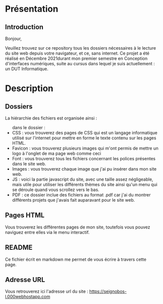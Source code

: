 # Présentation

## Introduction

Bonjour,

Veuillez trouvez sur ce repository tous les dossiers nécessaires à le lecture du site web depuis votre navigateur, et ce, sans internet. Ce projet a été réalisé en Décembre 2021durant mon premier semestre en Conception d'interfaces numériques, suite au cursus dans lequel je suis actuellement : un DUT Informatique. 

# Description

## Dossiers

La hiérarchie des fichiers est organisée ainsi :

<ul> dans le dossier :

<li> CSS : vous trouverez des pages de CSS qui est un langage informatique utilisé sur l'internet pour mettre en forme le texte contenu sur les pages HTML. </li>

<li> Favicon : vous trouverez plusieurs images qui m'ont permis de mettre un logo à l'onglet de ma page web comme ceci  

<li> Font : vous trouverez tous les fichiers concernant les polices présentes dans le site web. </li>

<li> Images : vous trouverez chaque image que j'ai pu insérer dans mon site web. </li>

<li> JS : voici la partie javascript du site, avec une taille assez négligeable, mais utile pour utiliser les différents thèmes du site ainsi qu'un menu qui se déroule quand vous scrollez vers le bas. </li>

<li> PDF : ce dossier inclue des fichiers au format .pdf car j'ai du montrer différents projets que j'avais fait auparavant pour le site web. </li>
</ul> 

## Pages HTML

Vous trouverez les différentes pages de mon site, toutefois vous pouvez naviguez entre elles via le menu interactif.

## README

Ce fichier écrit en markdown me permet de vous écrire à travers cette page.

## Adresse URL
Vous retrouverez ici l'adresse url du site : https://seignobos-l.000webhostapp.com 
